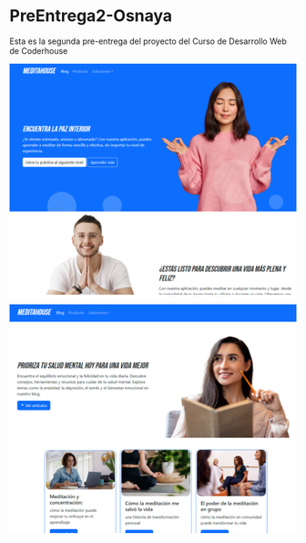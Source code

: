 # PreEntrega2-Osnaya

Esta es la segunda pre-entrega del proyecto del Curso de Desarrollo Web de Coderhouse

![Screenshot Home](./assets/screenshot-1.png "Screenshot Home")

![Screenshot Blog](./assets/screenshot-2.png "Screenshot Blog")